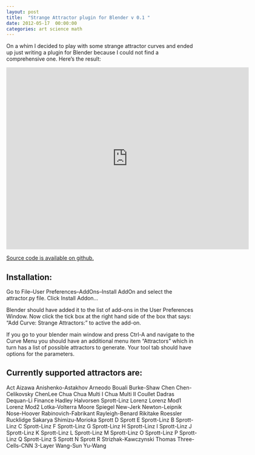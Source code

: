 ```yaml
---
layout: post
title:  "Strange Attractor plugin for Blender v 0.1 "
date: 2012-05-17  00:00:00
categories: art science math 
---
```


On a whim I decided to play with some strange attractor curves and ended up just writing a plugin for Blender because I could not find a comprehensive one. Here’s the result:

<iframe width="640" height="480" src="http://www.youtube.com/embed/1OKRV0orbqc" frameborder="0" allowfullscreen></iframe>

<a href="https://github.com/mtyka/attractor">Source code is available on github.</a>

## Installation:
Go to File–User Preferences–AddOns–Install AddOn and
select the attractor.py file.
Click Install Addon…

Blender should have added it to the list of add-ons in the User Preferences Window. Now click the tick box at the right hand side of the box that says: “Add Curve: Strange Attractors:” to active the add-on.

If you go to your blender main window and press Ctrl-A and navigate to the Curve Menu you should have an additional menu item “Attractors” which in turn has a list of possible attractors to generate. Your tool tab should have options for the parameters.

## Currently supported attractors are:

Act
Aizawa
Anishenko-Astakhov
Arneodo
Bouali
Burke-Shaw
Chen
Chen-Celikovsky
ChenLee
Chua
Chua Multi I
Chua Multi II
Coullet
Dadras
Dequan-Li
Finance
Hadley
Halvorsen
Sprott-Linz
Lorenz
Lorenz Mod1
Lorenz Mod2
Lotka-Volterra
Moore Spiegel
New-Jerk
Newton-Leipnik
Nose-Hoover
Rabinovich-Fabrikant
Rayleigh-Benard
Rikitake
Roessler
Rucklidge
Sakarya
Shimizu-Morioka
Sprott D
Sprott E
Sprott-Linz B
Sprott-Linz C
Sprott-Linz F
Sprott-Linz G
Sprott-Linz H
Sprott-Linz I
Sprott-Linz J
Sprott-Linz K
Sprott-Linz L
Sprott-Linz M
Sprott-Linz O
Sprott-Linz P
Sprott-Linz Q
Sprott-Linz S
Sprott N
Sprott R
Strizhak-Kawczynski
Thomas
Three-Cells-CNN
3-Layer
Wang-Sun
Yu-Wang
